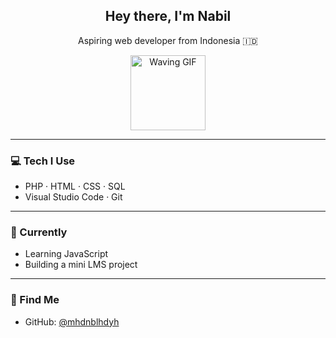 <h2 align="center">Hey there, I'm Nabil</h2>
<p align="center">Aspiring web developer from Indonesia 🇮🇩</p>

<p align="center">
  <img src="https://media.tenor.com/Mq8O8yowVukAAAAj/waving-hi.gif" alt="Waving GIF" width="120">
</p>

---

### 💻 Tech I Use

- PHP · HTML · CSS · SQL  
- Visual Studio Code · Git

---

### 🌱 Currently

- Learning JavaScript  
- Building a mini LMS project  

---

### 📍 Find Me

- GitHub: [@mhdnblhdyh](https://github.com/mhdnblhdyh)
